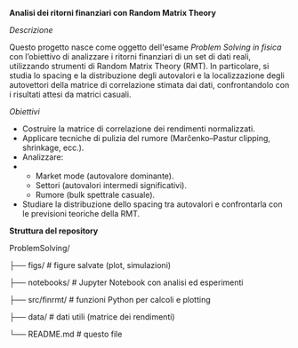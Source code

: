 **Analisi dei ritorni finanziari con Random Matrix Theory**

_Descrizione_

Questo progetto nasce come oggetto dell'esame _Problem Solving in fisica_ con l’obiettivo di analizzare i ritorni finanziari di un set di dati reali, utilizzando strumenti di Random Matrix Theory (RMT).
In particolare, si studia lo spacing e la distribuzione degli autovalori e la localizzazione degli autovettori della matrice di correlazione stimata dai dati, confrontandolo con i risultati attesi da matrici casuali.

_Obiettivi_
- Costruire la matrice di correlazione dei rendimenti normalizzati.
- Applicare tecniche di pulizia del rumore (Marčenko–Pastur clipping, shrinkage, ecc.).
- Analizzare:
- - Market mode (autovalore dominante).
  - Settori (autovalori intermedi significativi).
  - Rumore (bulk spettrale casuale).
- Studiare la distribuzione dello spacing tra autovalori e confrontarla con le previsioni teoriche della RMT.

**Struttura del repository**

ProblemSolving/

├── figs/              # figure salvate (plot, simulazioni)

├── notebooks/         # Jupyter Notebook con analisi ed esperimenti

├── src/finrmt/        # funzioni Python per calcoli e plotting

├── data/              # dati utili (matrice dei rendimenti)

└── README.md          # questo file

